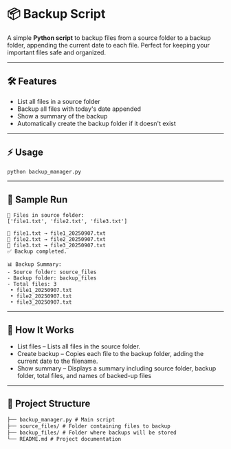 # 📦 Backup Script

A simple **Python script** to backup files from a source folder to a backup folder, appending the current date to each file. Perfect for keeping your important files safe and organized.

---

## 🛠 Features

- List all files in a source folder
- Backup all files with today's date appended
- Show a summary of the backup
- Automatically create the backup folder if it doesn't exist

---

## ⚡ Usage

```bash
python backup_manager.py
```
---
## 🔹 Sample Run

```backtick
📂 Files in source folder:
['file1.txt', 'file2.txt', 'file3.txt']

📂 file1.txt → file1_20250907.txt
📂 file2.txt → file2_20250907.txt
📂 file3.txt → file3_20250907.txt
✅ Backup completed.

📊 Backup Summary:
- Source folder: source_files
- Backup folder: backup_files
- Total files: 3
 • file1_20250907.txt
 • file2_20250907.txt
 • file3_20250907.txt
```
---

## 📝 How It Works

- List files – Lists all files in the source folder.
- Create backup – Copies each file to the backup folder, adding the current date to the filename.
- Show summary – Displays a summary including source folder, backup folder, total files, and names of backed-up files

---

## 📂 Project Structure

```markdown
├── backup_manager.py # Main script
├── source_files/ # Folder containing files to backup
├── backup_files/ # Folder where backups will be stored
└── README.md # Project documentation
```
